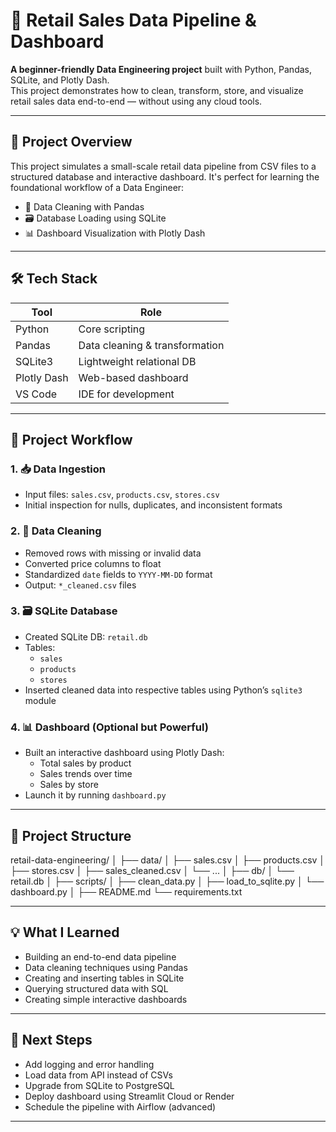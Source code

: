 # 🛒 Retail Sales Data Pipeline & Dashboard

**A beginner-friendly Data Engineering project** built with Python, Pandas, SQLite, and Plotly Dash.  
This project demonstrates how to clean, transform, store, and visualize retail sales data end-to-end — without using any cloud tools.

---

## 📌 Project Overview

This project simulates a small-scale retail data pipeline from CSV files to a structured database and interactive dashboard. It's perfect for learning the foundational workflow of a Data Engineer:

- 🧹 Data Cleaning with Pandas  
- 🗃️ Database Loading using SQLite  
- 📊 Dashboard Visualization with Plotly Dash  

---

## 🛠 Tech Stack

| Tool         | Role                          |
|--------------|-------------------------------|
| Python       | Core scripting                |
| Pandas       | Data cleaning & transformation|
| SQLite3      | Lightweight relational DB     |
| Plotly Dash  | Web-based dashboard           |
| VS Code      | IDE for development           |

---

## 🔁 Project Workflow

### 1. 📥 Data Ingestion

- Input files: `sales.csv`, `products.csv`, `stores.csv`
- Initial inspection for nulls, duplicates, and inconsistent formats

### 2. 🧼 Data Cleaning

- Removed rows with missing or invalid data
- Converted price columns to float
- Standardized `date` fields to `YYYY-MM-DD` format
- Output: `*_cleaned.csv` files

### 3. 🗃️ SQLite Database

- Created SQLite DB: `retail.db`
- Tables:
  - `sales`
  - `products`
  - `stores`
- Inserted cleaned data into respective tables using Python’s `sqlite3` module

### 4. 📊 Dashboard (Optional but Powerful)

- Built an interactive dashboard using Plotly Dash:
  - Total sales by product
  - Sales trends over time
  - Sales by store
- Launch it by running `dashboard.py`

---

## 📁 Project Structure

retail-data-engineering/
│
├── data/
│   ├── sales.csv
│   ├── products.csv
│   ├── stores.csv
│   ├── sales_cleaned.csv
│   └── ...
│
├── db/
│   └── retail.db
│
├── scripts/
│   ├── clean_data.py
│   ├── load_to_sqlite.py
│   └── dashboard.py
│
├── README.md
└── requirements.txt


---

## 💡 What I Learned

- Building an end-to-end data pipeline
- Data cleaning techniques using Pandas
- Creating and inserting tables in SQLite
- Querying structured data with SQL
- Creating simple interactive dashboards

---

## 🚀 Next Steps

- Add logging and error handling
- Load data from API instead of CSVs
- Upgrade from SQLite to PostgreSQL
- Deploy dashboard using Streamlit Cloud or Render
- Schedule the pipeline with Airflow (advanced)

---